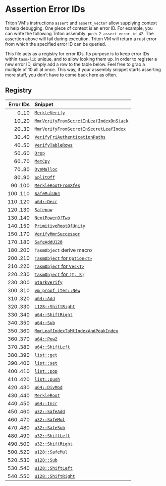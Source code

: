 # Assertion Error IDs

Triton VM's instructions `assert` and `assert_vector` allow supplying context to help debugging.
One piece of context is an error ID.
For example, you can write the following Triton assembly: `push 2 assert error_id 42`.
The assertion above will fail during execution.
Triton VM will return a rust error from which the specified error ID can be queried.

This file acts as a registry for error IDs.
Its purpose is to keep error IDs within `tasm-lib` unique, and to allow looking them up.
In order to register a new error ID, simply add a row to the table below.
Feel free to grab a multiple of 10 all at once.
This way, if your assembly snippet starts asserting more stuff, you don't have to come back here as
often.

## Registry

| Error IDs | Snippet                                                                                     |
|----------:|:--------------------------------------------------------------------------------------------|
|     0..10 | [`MerkleVerify`](hashing/merkle_verify.rs)                                                  |
|    10..20 | [`MmrVerifyFromSecretInLeafIndexOnStack`](mmr/verify_from_secret_in_leaf_index_on_stack.rs) |
|    20..30 | [`MmrVerifyFromSecretInSecretLeafIndex`](mmr/verify_from_secret_in_secret_leaf_index.rs)    |
|    30..40 | [`VerifyFriAuthenticationPaths`](verifier/fri/verify_fri_authentication_paths.rs)           |
|    40..50 | [`VerifyTableRows`](verifier/master_table/verify_table_rows.rs)                             |
|    50..60 | [`Drop`](verifier/vm_proof_iter/drop.rs)                                                    |
|    60..70 | [`MemCpy`](memory/memcpy.rs)                                                                |
|    70..80 | [`DynMalloc`](memory/dyn_malloc.rs)                                                         |
|    80..90 | [`SplitOff`](list/split_off.rs)                                                             |
|   90..100 | [`MerkleRootFromXfes`](hashing/merkle_root_from_xfes.rs)                                    |
|  100..110 | [`SafeMulU64`](arithmetic/u64/safe_mul.rs)                                                  |
|  110..120 | [`u64::Decr`](arithmetic/u64/decr.rs)                                                       |
|  120..130 | [`Safepow`](arithmetic/u32/safe_pow.rs)                                                     |
|  130..140 | [`NextPowerOfTwo`](arithmetic/u32/next_power_of_two.rs)                                     |
|  140..150 | [`PrimitiveRootOfUnity`](arithmetic/bfe/primitive_root_of_unity.rs)                         |
|  150..170 | [`VerifyMmrSuccessor`](mmr/verify_mmr_successor.rs)                                         |
|  170..180 | [`SafeAddU128`](arithmetic/u128/safe_add.rs)                                                |
|  180..200 | `TasmObject` derive macro                                                                   |
|  200..210 | [`TasmObject` for `Option<T>`](structure/manual_tasm_object_implementations.rs)             |
|  210..220 | [`TasmObject` for `Vec<T>`](structure/manual_tasm_object_implementations.rs)                |
|  220..230 | [`TasmObject` for `(T, S)`](structure/manual_tasm_object_implementations.rs)                |
|  230..300 | [`StarkVerify`](verifier/stark_verify.rs)                                                   |
|  300..310 | [`vm_proof_iter::New`](verifier/vm_proof_iter/new.rs)                                       |
|  310..320 | [`u64::Add`](arithmetic/u64/add.rs)                                                         |
|  320..330 | [`i128::ShiftRight`](arithmetic/i128/shift_right.rs)                                        |
|  330..340 | [`u64::ShiftRight`](arithmetic/u64/shift_right.rs)                                          |
|  340..350 | [`u64::Sub`](arithmetic/u64/sub.rs)                                                         |
|  350..360 | [`MmrLeafIndexToMtIndexAndPeakIndex`](mmr/leaf_index_to_mt_index_and_peak_index.rs)         |
|  360..370 | [`u64::Pow2`](arithmetic/u64/pow2.rs)                                                       |
|  370..380 | [`u64::ShiftLeft`](arithmetic/u64/shift_left.rs)                                            |
|  380..390 | [`list::get`](list/get.rs)                                                                  |                                                    
|  390..400 | [`list::set`](list/set.rs)                                                                  |
|  400..410 | [`list::pop`](list/pop.rs)                                                                  |
|  410..420 | [`list::push`](list/push.rs)                                                                |
|  420..430 | [`u64::DivMod`](arithmetic/u64/div_mod.rs)                                                  |
|  430..440 | [`MerkleRoot`](hashing/merkle_root.rs)                                                      |                                                      
|  440..450 | [`u64::Incr`](arithmetic/u64/incr.rs)                                                       |
|  450..460 | [`u32::SafeAdd`](arithmetic/u32/safe_add.rs)                                                |
|  460..470 | [`u32::SafeMul`](arithmetic/u32/safe_mul.rs)                                                |
|  470..480 | [`u32::SafeSub`](arithmetic/u32/safe_sub.rs)                                                |
|  480..490 | [`u32::ShiftLeft`](arithmetic/u32/shift_left.rs)                                            |
|  490..500 | [`u32::ShiftRight`](arithmetic/u32/shift_right.rs)                                          |
|  500..520 | [`u128::SafeMul`](arithmetic/u128/safe_mul.rs)                                              |
|  520..530 | [`u128::Sub`](arithmetic/u128/sub.rs)                                                       |
|  530..540 | [`u128::ShiftLeft`](arithmetic/u128/shift_left.rs)                                          |
|  540..550 | [`u128::ShiftRight`](arithmetic/u128/shift_right.rs)                                        |
